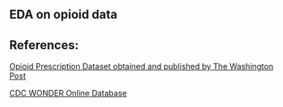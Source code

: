 ## EDA on opioid data

## References:
[Opioid Prescription Dataset obtained and published by The Washington Post](https://www.washingtonpost.com/graphics/2019/investigations/dea-pain-pill-database/)

[CDC WONDER Online Database](https://wonder.cdc.gov/mcd-icd10.html)

